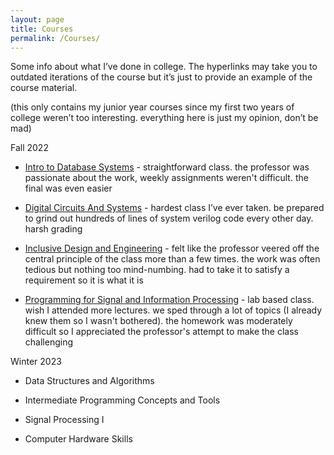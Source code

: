 ```yaml
---
layout: page
title: Courses
permalink: /Courses/
---
```


Some info about what I’ve done in college. The hyperlinks may take you to outdated iterations of the course but it’s just to provide an example of the course material.

(this only contains my junior year courses since my first two years of college weren’t too interesting. everything here is just my opinion, don’t be mad)

Fall 2022

 - [Intro to Database Systems](https://sites.google.com/cs.washington.edu/cse414-22au) -
    straightforward class. the professor was passionate about the work, weekly assignments weren't difficult. the final was even easier

 - [Digital Circuits And Systems](https://class.ece.uw.edu/271/hauck2/) -
    hardest class I’ve ever taken. be prepared to grind out hundreds of lines of system verilog code every other day. harsh grading

 - [Inclusive Design and Engineering](https://myplan.uw.edu/course/#/courses/HCDE315) -
    felt like the professor veered off the central principle of the class more than a few times. the work was often tedious but nothing too mind-numbing. had to take it to satisfy a requirement so it is what it is

 - [Programming for Signal and Information Processing](https://myplan.uw.edu/course/#/courses/E%20E241) -
    lab based class. wish I attended more lectures. we sped through a lot of topics (I already knew them so I wasn't bothered). the homework was moderately difficult so I appreciated the professor's attempt to make the class challenging 

Winter 2023

 - Data Structures and Algorithms 

 - Intermediate Programming Concepts and Tools

 - Signal Processing I

 - Computer Hardware Skills



